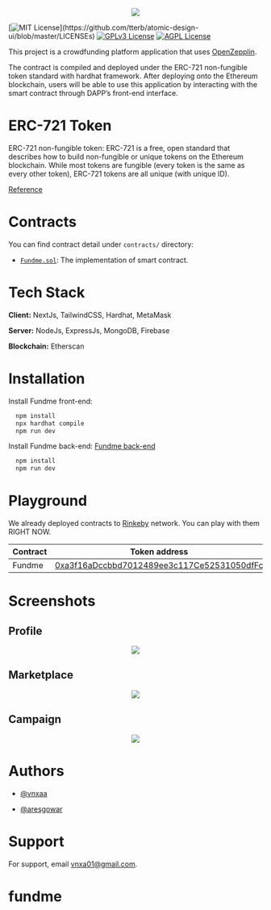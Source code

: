 <p align=center>
<img src="screenshot/icon.png">
</p>

[![MIT License](https://img.shields.io/apm/l/atomic-design-ui.svg?)](https://github.com/tterb/atomic-design-ui/blob/master/LICENSEs)
[![GPLv3 License](https://img.shields.io/badge/License-GPL%20v3-yellow.svg)](https://opensource.org/licenses/)
[![AGPL License](https://img.shields.io/badge/license-AGPL-blue.svg)](http://www.gnu.org/licenses/agpl-3.0)


This project is a crowdfunding platform application that uses [OpenZepplin](https://github.com/OpenZeppelin/openzeppelin-solidity).


The contract is compiled and deployed under the ERC-721 non-fungible token standard with hardhat framework. After deploying onto the Ethereum blockchain, users will be able to use this application by interacting with the smart contract through DAPP’s front-end interface.

# ERC-721 Token

ERC-721 non-fungible token:
    ERC-721 is a free, open standard that describes how to build non-fungible or unique tokens on the Ethereum blockchain. While most tokens are fungible (every token is the same as every other token), ERC-721 tokens are all unique (with unique ID).

[Reference](https://github.com/ethereum/EIPs/blob/master/EIPS/eip-721.md)

# Contracts
You can find contract detail under `contracts/` directory:
- [`Fundme.sol`](./contracts/Fundme.sol):
    The implementation of smart contract.

# Tech Stack

**Client:** NextJs, TailwindCSS, Hardhat, MetaMask 

**Server:** NodeJs, ExpressJs, MongoDB, Firebase

**Blockchain:** Etherscan 

# Installation

Install Fundme front-end:

```bash
  npm install
  npx hardhat compile
  npm run dev
```

Install Fundme back-end: [Fundme back-end](https://github.com/vnxaa/fundme_be)
```bash
  npm install
  npm run dev
```

# Playground

We already deployed contracts to [Rinkeby](https://rinkeby.etherscan.io/) network. You can play with them RIGHT NOW.

| Contract         | Token address | Transaction hash
|------------------|---------------|---------------------
| Fundme  | [0xa3f16aDccbbd7012489ee3c117Ce52531050dfFc](https://rinkeby.etherscan.io/address/0xa3f16adccbbd7012489ee3c117ce52531050dffc) | [0xf358d04dcae1fbc45c178c69e36ea9cc12efae15fbc78dd5080211cec66c95ac](https://rinkeby.etherscan.io/tx/0xf358d04dcae1fbc45c178c69e36ea9cc12efae15fbc78dd5080211cec66c95ac)


# Screenshots

## Profile

<p align=center>
<img src="screenshot/profile.png">
</p>

## Marketplace

<p align=center>
<img src="screenshot/market.png">
</p>

## Campaign

<p align=center>
<img src="screenshot/campaign.png">
</p>


# Authors

- [@vnxaa](https://github.com/vnxaa)

- [@aresgowar](https://github.com/aresgowar)



# Support

For support, email vnxa01@gmail.com.
# fundme

